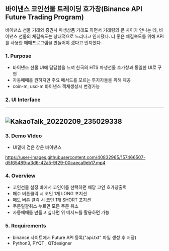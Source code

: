 ##  바이낸스 코인선물 트레이딩 호가창(Binance API Future Trading Program)

바이낸스 선물 거래와 증권사 파생상품 거래도 하면서 거래량의 큰 차이가 안나는 데, 바이낸스 선물의 체결속도는 상대적으로 느리다고 인지됐다. 더 좋은 체결속도를 위해 API를 사용한 매매프로그램을 만들어야 겠다고 인지했다.

### 1. Purpose
- 바이낸스 선물 UI에 답답함을 느껴 한국의 HTS 파생선물 호가창과 동일한 UI로 구현
- 자동매매를 원하지만 주요 메서드를 모르는 투자자들을 위해 제공
- coin-m, usd-m 바이낸스 객체생성시 변경가능


### 2. UI Interface
----
![KakaoTalk_20220209_235029338](https://user-images.githubusercontent.com/40832965/153558802-e102a735-e89e-4f79-bb4d-29ef26cee503.png)
----

### 3. Demo VIdeo
 - UI밑에 검은 창은 바이낸스 

https://user-images.githubusercontent.com/40832965/157466507-d5f65489-a3d6-42a5-9f29-00caeca9eb17.mp4


### 4. Overview
- 코인선물 설정 바에서 코인이름 선택하면 해당 코인 호가창출력
- 매수 버튼클릭 시 코인 1개 LONG 포지션
- 매도 버튼 클릭 시 코인 1개 SHORT 포지션
- 주문일괄취소 누르면 모든 주문 취소
- 자동매매를 만들고 싶다면 위 메서드를 활용하면 가능


### 5. Requirements
- binance 사이트에서 Future API 등록("api.txt" 파일 생성 후 저장)
- Python3, PYQT , QTdesigner





